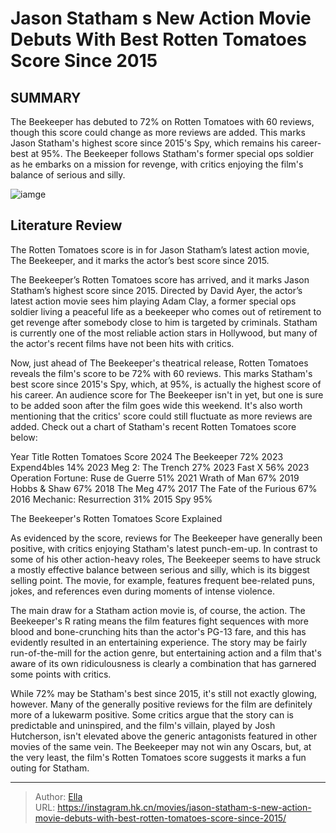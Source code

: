 # Jason Statham s New Action Movie Debuts With Best Rotten Tomatoes Score Since 2015


## SUMMARY 



  The Beekeeper has debuted to 72% on Rotten Tomatoes with 60 reviews, though this score could change as more reviews are added.   This marks Jason Statham&#39;s highest score since 2015&#39;s Spy, which remains his career-best at 95%.   The Beekeeper follows Statham&#39;s former special ops soldier as he embarks on a mission for revenge, with critics enjoying the film&#39;s balance of serious and silly.  

![iamge](https://static1.srcdn.com/wordpress/wp-content/uploads/2024/01/jason-statham-in-the-beekeeper-with-a-rotten-tomatoes-logo-behind-his-head.jpg)

## Literature Review

The Rotten Tomatoes score is in for Jason Statham’s latest action movie, The Beekeeper, and it marks the actor’s best score since 2015.




The Beekeeper’s Rotten Tomatoes score has arrived, and it marks Jason Statham’s highest score since 2015. Directed by David Ayer, the actor’s latest action movie sees him playing Adam Clay, a former special ops soldier living a peaceful life as a beekeeper who comes out of retirement to get revenge after somebody close to him is targeted by criminals. Statham is currently one of the most reliable action stars in Hollywood, but many of the actor&#39;s recent films have not been hits with critics.




Now, just ahead of The Beekeeper&#39;s theatrical release, Rotten Tomatoes reveals the film&#39;s score to be 72% with 60 reviews. This marks Statham&#39;s best score since 2015&#39;s Spy, which, at 95%, is actually the highest score of his career. An audience score for The Beekeeper isn&#39;t in yet, but one is sure to be added soon after the film goes wide this weekend. It&#39;s also worth mentioning that the critics&#39; score could still fluctuate as more reviews are added. Check out a chart of Statham&#39;s recent Rotten Tomatoes score below:

 Year  Title  Rotten Tomatoes Score   2024  The Beekeeper  72%   2023  Expend4bles  14%   2023  Meg 2: The Trench  27%   2023  Fast X  56%   2023  Operation Fortune: Ruse de Guerre  51%   2021  Wrath of Man  67%   2019  Hobbs &amp; Shaw  67%   2018  The Meg  47%   2017  The Fate of the Furious  67%   2016  Mechanic: Resurrection  31%   2015  Spy  95%   






  


 The Beekeeper&#39;s Rotten Tomatoes Score Explained 
          

As evidenced by the score, reviews for The Beekeeper have generally been positive, with critics enjoying Statham&#39;s latest punch-em-up. In contrast to some of his other action-heavy roles, The Beekeeper seems to have struck a mostly effective balance between serious and silly, which is its biggest selling point. The movie, for example, features frequent bee-related puns, jokes, and references even during moments of intense violence.

The main draw for a Statham action movie is, of course, the action. The Beekeeper&#39;s R rating means the film features fight sequences with more blood and bone-crunching hits than the actor&#39;s PG-13 fare, and this has evidently resulted in an entertaining experience. The story may be fairly run-of-the-mill for the action genre, but entertaining action and a film that&#39;s aware of its own ridiculousness is clearly a combination that has garnered some points with critics.




While 72% may be Statham&#39;s best since 2015, it&#39;s still not exactly glowing, however. Many of the generally positive reviews for the film are definitely more of a lukewarm positive. Some critics argue that the story can is predictable and uninspired, and the film&#39;s villain, played by Josh Hutcherson, isn&#39;t elevated above the generic antagonists featured in other movies of the same vein. The Beekeeper may not win any Oscars, but, at the very least, the film&#39;s Rotten Tomatoes score suggests it marks a fun outing for Statham.



---

> Author: [Ella](https://instagram.hk.cn/)  
> URL: https://instagram.hk.cn/movies/jason-statham-s-new-action-movie-debuts-with-best-rotten-tomatoes-score-since-2015/  

